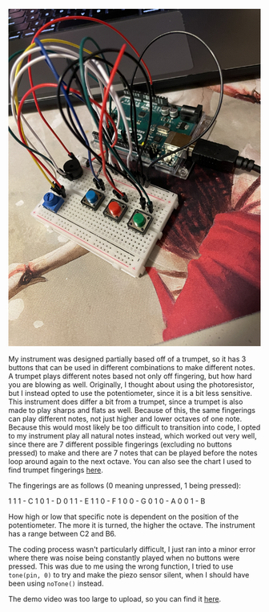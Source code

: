 
![](https://github.com/npietrafesa/Intro-IM/blob/main/media/Nov_18.JPG)

My instrument was designed partially based off of a trumpet, so it has 3 buttons that can be used in different combinations to make different notes.
A trumpet plays different notes based not only off fingering, but how hard you are blowing as well. Originally, I thought about using the photoresistor,
but I instead opted to use the potentiometer, since it is a bit less sensitive. This instrument does differ a bit from a trumpet, since a trumpet is also made
to play sharps and flats as well. Because of this, the same fingerings can play different notes, not just higher and lower octaves of one note. Because this would 
most likely be too difficult to transition into code, I opted to my instrument play all natural notes instead, which worked out very well, since there are 7 
different possible fingerings (excluding no buttons pressed) to make and there are 7 notes that can be played before the notes loop around again to the next octave.
You can also see the chart I used to find trumpet fingerings [here](https://www.amromusic.com/trumpet-fingering-chart).

The fingerings are as follows (0 meaning unpressed, 1 being pressed):

1 1 1 - C
1 0 1 - D
0 1 1 - E
1 1 0 - F
1 0 0 - G
0 1 0 - A
0 0 1 - B

How high or low that specific note is dependent on the position of the potentiometer. The more it is turned, the higher the octave. The instrument has a range 
between C2 and B6.

The coding process wasn't particularly difficult, I just ran into a minor error where there was noise being constantly played when no buttons were pressed.
This was due to me using the wrong function, I tried to use `tone(pin, 0)` to try and make the piezo sensor silent, when I should have been using `noTone()`
instead.

The demo video was too large to upload, so you can find it [here](https://drive.google.com/file/d/14SzAcRgQKyjHFvySjzkYRoDaPJSbZzJj/view?usp=sharing).
